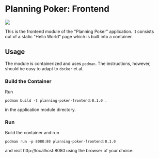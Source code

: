 # Planning Poker: Frontend

![](https://img.shields.io/badge/Planning_Poker:Frontend-0.1.0-green)

This is the frontend module of the "Planning Poker" application. It consists out of a static "Hello World" page which is
built into a container.

## Usage

The module is containerized and uses `podman`. The instructions, however, should be easy to adapt to `docker` et al.

### Build the Container

Run

```shell
podman build -t planning-poker-frontend:0.1.0 .
```

in the application module directory.

### Run

Build the container and run

```shell
podman run -p 8080:80 planning-poker-frontend:0.1.0
```

and visit http://localhost:8080 using the browser of your choice.
